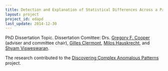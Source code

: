 ```yaml
---
title: Detection and Explanation of Statistical Differences Across a Pair of Groups
layout: project
project_id: edapd
last_update: 2014-12-30
---
```


PhD Dissertation Topic.
Dissertation Comittee: Drs.
[Gregory F. Cooper](https://www.dbmi.pitt.edu/person/gregory-cooper-md-phd) (adviser and committee chair),
[Gilles Clermont](http://www.ccm.pitt.edu/directory/profile/gilles-clermont),
[Milos Hauskrecht](http://www.cs.pitt.edu/~milos/), and
[Shyam Visweswaran](http://www.dbmi.pitt.edu/person/shyam-visweswaran-md-phd).

The research contributed to the [Discovering Complex Anomalous Patterns](http://www.autonlab.org/autonweb/19702.html) project.